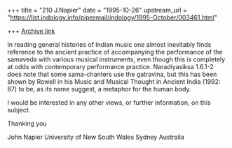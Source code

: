 +++
title = "210 J.Napier"
date = "1995-10-26"
upstream_url = "https://list.indology.info/pipermail/indology/1995-October/003461.html"

+++
[Archive link](https://list.indology.info/pipermail/indology/1995-October/003461.html)

In reading general histories of Indian music one almost inevitably finds 
reference to the ancient practice of accompanying the performance of the 
samaveda with various musical instruments, even though this is completely 
at odds with contemporary performance practice. Naradiyasiksa 1.6.1-2 does 
note that some sama-chanters use the gatravina, but this has been shown by 
Rowell in his Music and Musical Thought in Ancient India (1992: 87) to be, 
as its name suggest, a metaphor for the human body.

I would be interested in any other views, or further information, on this 
subject.

Thanking you

John Napier
University of New South Wales
Sydney Australia





